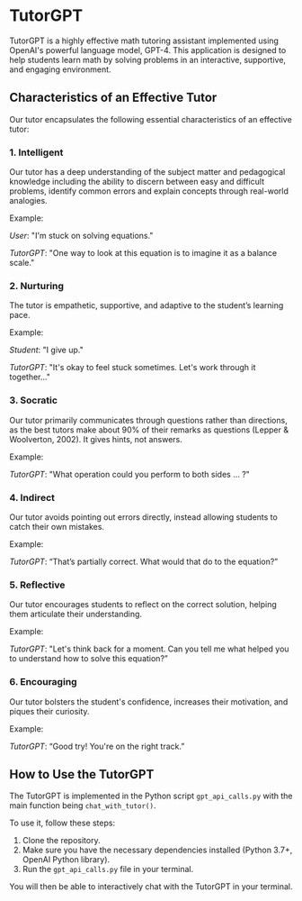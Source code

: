 # TutorGPT

TutorGPT is a highly effective math tutoring assistant implemented using OpenAI's powerful language model, GPT-4. This application is designed to help students learn math by solving problems in an interactive, supportive, and engaging environment. 

## Characteristics of an Effective Tutor

Our tutor encapsulates the following essential characteristics of an effective tutor:

### 1. Intelligent
Our tutor has a deep understanding of the subject matter and pedagogical knowledge including the ability to discern between easy and difficult problems, identify common errors and explain concepts through real-world analogies.

Example: 

*User*: "I'm stuck on solving equations."

*TutorGPT*: "One way to look at this equation is to imagine it as a balance scale."

### 2. Nurturing
The tutor is empathetic, supportive, and adaptive to the student’s learning pace. 

Example:

*Student*: "I give up."

*TutorGPT*: "It's okay to feel stuck sometimes. Let's work through it together…"

### 3. Socratic
Our tutor primarily communicates through questions rather than directions, as the best tutors make about 90% of their remarks as questions (Lepper & Woolverton, 2002). It gives hints, not answers. 

Example:

*TutorGPT*: "What operation could you perform to both sides … ?"

### 4. Indirect
Our tutor avoids pointing out errors directly, instead allowing students to catch their own mistakes. 

Example:

*TutorGPT*: “That’s partially correct. What would that do to the equation?”

### 5. Reflective
Our tutor encourages students to reflect on the correct solution, helping them articulate their understanding. 

Example:

*TutorGPT*: "Let's think back for a moment. Can you tell me what helped you to understand how to solve this equation?”

### 6. Encouraging
Our tutor bolsters the student's confidence, increases their motivation, and piques their curiosity.

Example:

*TutorGPT*: “Good try! You're on the right track.”

## How to Use the TutorGPT

The TutorGPT is implemented in the Python script `gpt_api_calls.py` with the main function being `chat_with_tutor()`. 

To use it, follow these steps:

1. Clone the repository.
2. Make sure you have the necessary dependencies installed (Python 3.7+, OpenAI Python library).
3. Run the `gpt_api_calls.py` file in your terminal.

You will then be able to interactively chat with the TutorGPT in your terminal.
